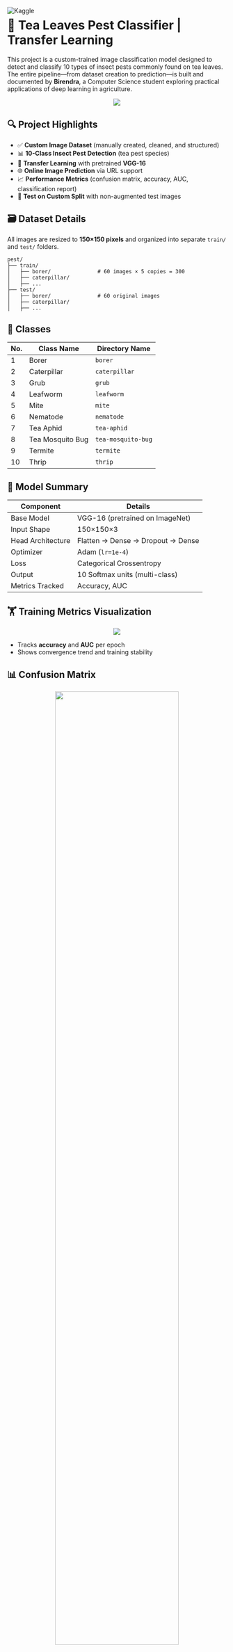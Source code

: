 <a href="https://www.kaggle.com/code/birendranathnandi/tealeaves-pest-classifier-transfer-learning" target="_blank"><img align="left" alt="Kaggle" title="Open in Kaggle" src="https://kaggle.com/static/images/open-in-kaggle.svg"></a>

# 🐛 Tea Leaves Pest Classifier | Transfer Learning

This project is a custom-trained image classification model designed to detect and classify 10 types of insect pests commonly found on tea leaves. The entire pipeline—from dataset creation to prediction—is built and documented by **Birendra**, a Computer Science student exploring practical applications of deep learning in agriculture.

<div align="center">
  <img src="./assets/Visual_Sample_of_Each_Class.png"/>
</div>


## 🔍 Project Highlights

- ✅ **Custom Image Dataset** (manually created, cleaned, and structured)
- 📊 **10-Class Insect Pest Detection** (tea pest species)
- 🔁 **Transfer Learning** with pretrained **VGG-16**
- 🌐 **Online Image Prediction** via URL support
- 📈 **Performance Metrics** (confusion matrix, accuracy, AUC, classification report)
- 🧪 **Test on Custom Split** with non-augmented test images


## 🗃️ Dataset Details

All images are resized to **150×150 pixels** and organized into separate `train/` and `test/` folders.

```
pest/
├── train/
│   ├── borer/               # 60 images × 5 copies = 300
│   ├── caterpillar/
│   ├── ...
├── test/
│   ├── borer/               # 60 original images
│   ├── caterpillar/
│   ├── ...

```

## 🐞 Classes

| No. | Class Name       | Directory Name     |
| --- | ---------------- | ------------------ |
| 1   | Borer            | `borer`            |
| 2   | Caterpillar      | `caterpillar`      |
| 3   | Grub             | `grub`             |
| 4   | Leafworm         | `leafworm`         |
| 5   | Mite             | `mite`             |
| 6   | Nematode         | `nematode`         |
| 7   | Tea Aphid        | `tea-aphid`        |
| 8   | Tea Mosquito Bug | `tea-mosquito-bug` |
| 9   | Termite          | `termite`          |
| 10  | Thrip            | `thrip`            |

## 🧠 Model Summary

| Component         | Details                           |
| ----------------- | --------------------------------- |
| Base Model        | VGG-16 (pretrained on ImageNet)   |
| Input Shape       | 150×150×3                         |
| Head Architecture | Flatten → Dense → Dropout → Dense |
| Optimizer         | Adam (`lr=1e-4`)                  |
| Loss              | Categorical Crossentropy          |
| Output            | 10 Softmax units (multi-class)    |
| Metrics Tracked   | Accuracy, AUC                     |

## 🏋️ Training Metrics Visualization

<div align="center">
  <img src="./assets/training_accuracy_auc.png"/>
</div>

* Tracks **accuracy** and **AUC** per epoch
* Shows convergence trend and training stability

## 📊 Confusion Matrix

<div align="center">
  <img src="./assets/confusion_matrix.png" width="75%"/>
</div>

* Clear breakdown of model predictions
* Helps identify class-level confusion or imbalance

## 📋 Classification Report

```
Classification Report:
                   precision    recall  f1-score   support

        nematode       1.00      1.00      1.00        79
tea-mosquito-bug       1.00      1.00      1.00        78
     caterpillar       1.00      1.00      1.00        78
        leafworm       1.00      1.00      1.00        73
            grub       1.00      1.00      1.00        75
           borer       1.00      1.00      1.00        65
            mite       1.00      1.00      1.00        78
           thrip       1.00      1.00      1.00        54
       tea-aphid       1.00      1.00      1.00        65
         termite       1.00      1.00      1.00        75

        accuracy                           1.00       720
       macro avg       1.00      1.00      1.00       720
    weighted avg       1.00      1.00      1.00       720
```

* Includes **precision**, **recall**, and **F1-score**
* Offers class-wise insights into performance

## 🎯 ROC Curve (One-vs-Rest)

<div align="center">
  <img src="./assets/roc_curve.png" width="75%"/>
</div>

* Multi-class ROC curves (One-vs-Rest strategy)
* Evaluates discriminative power of each class boundary

## 🎲 Random Prediction `predict_random()`

This function selects a **random image** from the test set, makes a prediction, and visualizes the result with a **probability bar chart**.

```python
predict_random()
```

* Displays: predicted class, confidence scores, image preview

### 📸 Output Preview
<img src="./assets/demo_random_prediction.png"/>

## 📂 Predict from Test Directory `predict(...)`

You can directly predict any image from the dataset using a path:

```python
predict("/kaggle/input/tea-leaves-pest-dataset/TeaLeavesPest-Dataset/pest/test/grub/grub_07.jpg")
```

* Accepts any image path
* Outputs class prediction + confidence visualization

### 📸 Output Preview
<img src="./assets/demo_direct_path_prediction.png"/>

## 🖼️ Visual Prediction Grid (12 Random Test Images)

This section demonstrates how the trained model performs on 12 randomly selected images from the **test** directory. Each image is shown alongside its **predicted** and **true** class. If the prediction is correct, the label is shown in **green**; otherwise, in **red**.

✅ **Correct Prediction**
❌ **Incorrect Prediction**

```python
# Automatically samples 12 test images and compares predictions
# Displays each image with predicted and true label

# (See full implementation inside the notebook)
```

### 📸 Output Preview

<p align="center">
  <img src="./assets/demo_prediction_grid.png" alt="Visual Prediction Grid"/>
</p>



## 🌐 Predict from Online Image

You can predict using **any internet image URL**:

```python
url = "https://www.holderspestsolutions.com/wp-content/uploads/2015/11/termites.jpg"
predict_from_url(url, model, class_names)
```

**Result**:

* Top prediction
* Full probability graph (bar chart)
* Image preview

### 📸 Output Preview

<img src="./assets/url_img_prediction_demo.png"/>

## 📚 How to Use

This repo is designed to be run **directly in Kaggle or Colab**.

### ▶️ Steps

1. Open `tea-leaves-pest-classifier-transfer-learning.ipynb` in [Kaggle](https://www.kaggle.com/) or [Google Colab](https://colab.research.google.com/).
2. Make sure the [Tea Leaves Pest - Dataset](https://www.kaggle.com/datasets/birendra41/tea-leaves-pest-dataset) dataset folder is available via Kaggle dataset or uploaded to Colab.
3. Run the notebook cells in order.
4. Optionally, use the final prediction cell to test any web image.


## 📜 License

This project is licensed under **Apache 2.0 License**.
You’re welcome to reuse the notebook, dataset, and model structure with credit.

## 🤝 Acknowledgments

* TensorFlow/Keras for VGG-16
* Matplotlib & scikit-learn for visualization
* PIL & Requests for web image processing

---

*Author: [Birendra Nath Nandi](https://www.linkedin.com/in/birendra-nath-nandi/)*  
*Date: July 2025*  
*License: Apache 2.0*
